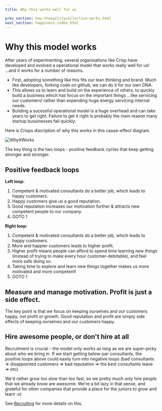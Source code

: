 ```yaml
---
title: Why this works well for us

prev_section: how-theagilitycollective-works.html
next_section: happiness-index.html
---
```


Why this model works
=============================

After years of experimenting, several organisations like Crisp have developed and evolved a operational model that works really well for us! ...and it works for a number of reasons. 
- First, adopting something like this fits our lean thinking and brand. Much like developers, forking code on github, we can do it for our own DNA. 
- This allows us to learn and build on the experience of others, to quickly build a business which has focus on the important things ...like servicing our customers! rather than expending huge energy servicing internal needs. 
- Building a sucessful operational model is a huge overhead and can take years to get right. Failure to get it right is probably the main reason many startup bussinesses fail quickly. 

Here is Crisps discription of why this works in this cause-effect diagram.

![WhyItWorks](../assets/WhyItWorks.png "WhyItWorks")

The key thing is the two loops - positive feedback cycles that keep getting stronger and stronger.

Positive feedback loops
-----------------------

**Left loop:**

1. Competent & motivated consultants do a better job, which leads to happy customers.
2. Happy customers give us a good reputation.
3. Good reputation increases our motivation further & attracts new competent people to our company.
4. GOTO 1

**Right loop:**

1. Competent & motivated consultants do a better job, which leads to happy customers.
2. More and happier customers leads to higher profit.
3. Higher profit means people can afford to spend time learning new things (instead of trying to make every hour customer-debitable), and feel more safe doing so.
4. Taking time to explore and learn new things together makes us more motivated and more competent!
5. GOTO 1


Measure and manage motivation. Profit is just a side effect.
------------------------------------------------------------

The key point is that we focus on keeping ourselves and our customers happy, not profit or growth. Good reputation and profit are simply side effects of keeping ourselves and our customers happy.

Hire awesome people, or don't hire at all
-----------------------------------------

Recruitment is crucial - the model only works as long as we are super-picky about who we bring in. If we start getting below-par consultants, the positive loops above could easily turn into negative loops (bad consultants =&gt; disappointed customers =&gt; bad reputation =&gt; the best consultants leave =&gt; etc).

We'd rather grow too slow than too fast, so we pretty much only hire people that we already know are awesome. We're a bit lazy in that sense, and grateful for other companies that provide a place for the juniors to grow and learn :o)

See [Recruiting](recruiting.html) for more details on this.

